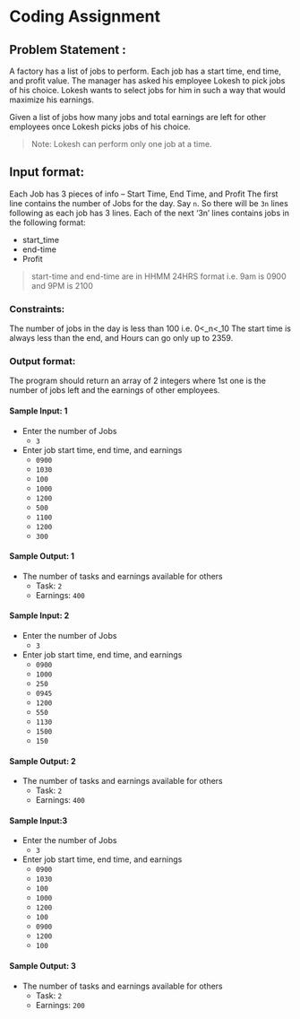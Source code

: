 # Coding Assignment
## Problem Statement :
 A factory has a list of jobs to perform. Each job has a start time, end time, and profit value. The manager has asked his employee Lokesh to pick jobs of his choice. Lokesh wants to select jobs for him in such a way that would maximize his earnings.

Given a list of jobs how many jobs and total earnings are left for other employees once Lokesh picks jobs of his choice.
> Note: Lokesh can perform only one job at a time.

## Input format:
Each Job has 3 pieces of info – Start Time, End Time, and Profit
The first line contains the number of Jobs for the day. Say `n`. So there will be `3n` lines following as each job has 3 lines.
Each of the next ‘3n’ lines contains jobs in the following format:
- start_time
- end-time
- Profit

> start-time and end-time are in HHMM 24HRS format i.e. 9am is 0900 and 9PM is 2100

### Constraints:
The number of jobs in the day is less than 100 i.e. 0<_n<_10
The start time is always less than the end, and Hours can go only up to 2359.

### Output format:
The program should return an array of 2 integers where 1st one is the number of jobs left and the earnings of other employees.

#### Sample Input: 1
- Enter the number of Jobs
    - `3`
- Enter job start time, end time, and earnings
    - `0900`
    - `1030`
    - `100`
    - `1000`
    - `1200`
    - `500`
    - `1100`
    - `1200`
    - `300`
#### Sample Output: 1
- The number of tasks and earnings available for others
    - Task: `2`
    - Earnings: `400`

#### Sample Input: 2
- Enter the number of Jobs
    - `3`
- Enter job start time, end time, and earnings
    - `0900`
    - `1000`
    - `250`
    - `0945`
    - `1200`
    - `550`
    - `1130`
    - `1500`
    - `150`
#### Sample Output: 2
- The number of tasks and earnings available for others
    - Task: `2`
    - Earnings: `400`

#### Sample Input:3
- Enter the number of Jobs
    - `3`
- Enter job start time, end time, and earnings
    - `0900`
    - `1030`
    - `100`
    - `1000`
    - `1200`
    - `100`
    - `0900`
    - `1200`
    - `100`
#### Sample Output: 3
- The number of tasks and earnings available for others
    - Task: `2`
    - Earnings: `200` 